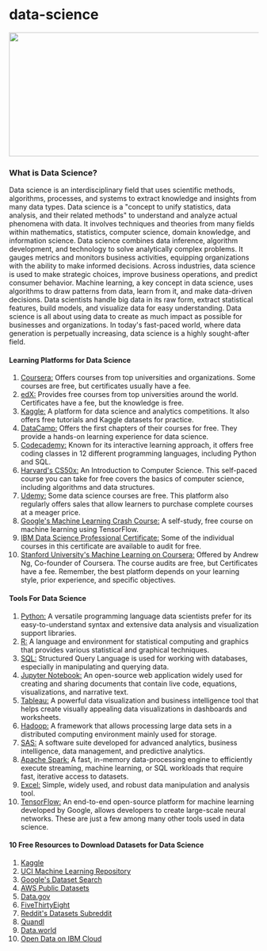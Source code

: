 # data-science
<img width="550" height="250" alt="" src="https://stemettes.org/zine/wp-content/uploads/sites/3/2021/12/ai-gif.gif"/>

### What is Data Science?
Data science is an interdisciplinary field that uses scientific methods, algorithms, processes, and systems to extract knowledge and insights from many data types. Data science is a "concept to unify statistics, data analysis, and their related methods" to understand and analyze actual phenomena with data. It involves techniques and theories from many fields within mathematics, statistics, computer science, domain knowledge, and information science. Data science combines data inference, algorithm development, and technology to solve analytically complex problems. It gauges metrics and monitors business activities, equipping organizations with the ability to make informed decisions. Across industries, data science is used to make strategic choices, improve business operations, and predict consumer behavior. Machine learning, a key concept in data science, uses algorithms to draw patterns from data, learn from it, and make data-driven decisions. Data scientists handle big data in its raw form, extract statistical features, build models, and visualize data for easy understanding. Data science is all about using data to create as much impact as possible for businesses and organizations. In today's fast-paced world, where data generation is perpetually increasing, data science is a highly sought-after field.

#### Learning Platforms for Data Science

 1. [Coursera:](https://www.coursera.org/) Offers courses from top universities and organizations. Some courses are free, but certificates usually have a fee.
 2. [edX:](https://www.edx.org/) Provides free courses from top universities around the world. Certificates have a fee, but the knowledge is free. 
 3. [Kaggle:](https://www.kaggle.com/) A platform for data science and analytics competitions. It also offers free tutorials and Kaggle datasets for practice. 
 4. [DataCamp:](https://www.datacamp.com/) Offers the first chapters of their courses for free. They provide a hands-on learning experience for data science. 
 5. [Codecademy:](https://www.codecademy.com/) Known for its interactive learning approach, it offers free coding classes in 12 different programming languages, including Python and SQL. 
 6. [Harvard's CS50x:](https://pll.harvard.edu/course/cs50-introduction-computer-science) An Introduction to Computer Science. This self-paced course you can take for free covers the basics of computer science, including algorithms and data structures. 
 7. [Udemy:](https://www.udemy.com/) Some data science courses are free. This platform also regularly offers sales that allow learners to purchase complete courses at a meager price. 
 8. [Google's Machine Learning Crash Course:](https://developers.google.com/machine-learning/crash-course) A self-study, free course on machine learning using TensorFlow. 
 9. [IBM Data Science Professional Certificate:](https://www.ibm.com/training/badge/data-science-professional-certificate) Some of the individual courses in this certificate are available to audit for free. 
10. [Stanford University's Machine Learning on Coursera:](https://www.coursera.org/specializations/machine-learning-introduction) Offered by Andrew Ng, Co-founder of Coursera. The course audits are free, but Certificates have a fee. Remember, the best platform depends on your learning style, prior experience, and specific objectives.

#### Tools For Data Science 

 1. [Python:](https://www.datacamp.com/courses/intro-to-python-for-data-science) A versatile programming language data scientists prefer for its easy-to-understand syntax and extensive data analysis and visualization support libraries. 
 2. [R:](https://www.datacamp.com/courses/free-introduction-to-r) A language and environment for statistical computing and graphics that provides various statistical and graphical techniques. 
 3. [SQL:](https://www.datacamp.com/courses/introduction-to-sql) Structured Query Language is used for working with databases, especially in manipulating and querying data. 
 4. [Jupyter Notebook:](https://www.datacamp.com/tutorial/tutorial-jupyter-notebook#) An open-source web application widely used for creating and sharing documents that contain live code, equations, visualizations, and narrative text.
 5. [Tableau:](https://www.datacamp.com/courses/introduction-to-tableau) A powerful data visualization and business intelligence tool that helps create visually appealing data visualizations in dashboards and worksheets. 
 6. [Hadoop:](https://www.datacamp.com/tutorial/tutorial-cloudera-hadoop-tutorial) A framework that allows processing large data sets in a distributed computing environment mainly used for storage. 
 7. [SAS:](https://www.datacamp.com/courses/r-for-sas-users) A software suite developed for advanced analytics, business intelligence, data management, and predictive analytics. 
 8. [Apache Spark:](https://www.datacamp.com/tutorial/apache-spark-tutorial-machine-learning?utm_source=google&utm_medium=paid_search&utm_campaignid=19589720821&utm_adgroupid=157156375111&utm_device=t&utm_keyword=&utm_matchtype=&utm_network=g&utm_adpostion=&utm_creative=679431869483&utm_targetid=dsa-2218886984300&utm_loc_interest_ms=&utm_loc_physical_ms=9040314&utm_content=&utm_campaign=230119_1-sea~dsa~tofu_2-b2c_3-row-p1_4-prc_5-na_6-na_7-le_8-pdsh-go_9-na_10-na_11-na-fawnov23&gbraid=0AAAAADQ9WsFNiVHdOyGvQXuSoUzx97Zwi&gclid=Cj0KCQiAjMKqBhCgARIsAPDgWlyb_mRmJz7XJ56A3gb0VM-sFiN787J1R7nrkHzjoQAWmEJgNXIJikQaAsPvEALw_wcB) A fast, in-memory data-processing engine to efficiently execute streaming, machine learning, or SQL workloads that require fast, iterative access to datasets.
 9. [Excel:](https://www.coursera.org/courses?query=microsoft%20excel) Simple, widely used, and robust data manipulation and analysis tool. 
10. [TensorFlow:](https://www.datacamp.com/courses/introduction-to-tensorflow-in-python) An end-to-end open-source platform for machine learning developed by Google, allows developers to create large-scale neural networks. These are just a few among many other tools used in data science. 

#### 10 Free Resources to Download Datasets for Data Science

 1. [Kaggle](https://www.kaggle.com/datasets)
 2. [UCI Machine Learning Repository](https://humansintheloop.org/solutions/dataset-collection/?utm_term=uci%20dataset&utm_campaign=CORE+Campaign&utm_source=adwords&utm_medium=ppc&hsa_acc=7694807070&hsa_cam=17031947882&hsa_grp=137544720882&hsa_ad=594447336687&hsa_src=g&hsa_tgt=kwd-301111238337&hsa_kw=uci%20dataset&hsa_mt=b&hsa_net=adwords&hsa_ver=3&gclid=EAIaIQobChMIvsDvooHAggMVJQ97Bx0Eewn9EAAYBCAAEgL9YvD_BwE)
 3. [Google's Dataset Search](https://dataforseo.com/apis/serp-api/google-dataset-search-api?utm_source=google&utm_medium=cpc&utm_campaign=Search_Test_Products&utm_term=google%20dataset%20search%20api&utm_content=667114387619&gclid=EAIaIQobChMIlLrDtIHAggMVmwl7Bx3X3w64EAAYASAAEgJOz_D_BwE&gad=1)
 4. [AWS Public Datasets](https://registry.opendata.aws/)
 5. [Data.gov](https://catalog.data.gov/dataset?q=&sort=views_recent+desc)
 6. [FiveThirtyEight](https://data.fivethirtyeight.com/)
 7. [Reddit's Datasets Subreddit](https://www.reddit.com/r/datasets/?rdt=54031)
 8. [Quandl](https://blog.raymond-investment.com/quandl-database/)
 9. [Data.world](https://data.world/)
10. [Open Data on IBM Cloud](https://www.ibm.com/products/osdu-data-platform)
